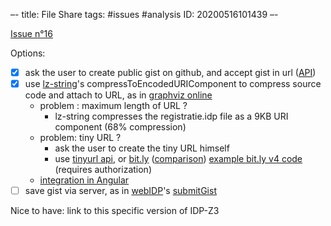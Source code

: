 –-
title: File Share
tags: #issues #analysis
   ID: 20200516101439
–-

[Issue n°16](https://gitlab.com/krr/autoconfigz3/-/issues/16)

Options:
- [x] ask the user to create public gist on github, and accept gist in url ([API](https://developer.github.com/v3/gists/))
- [x] use [lz-string](https://pieroxy.net/blog/pages/lz-string/index.html)'s compressToEncodedURIComponent to compress source code and attach to URL, as in [graphviz online](https://bit.ly/2S1NLCn)
    * problem : maximum length of URL ?
        * lz-string compresses the registratie.idp file as a 9KB URI component (68% compression)
    * problem: tiny URL ?
        * ask the user to create the tiny URL himself
        * use [tinyurl api](https://codepen.io/Ephellon/pen/EvvGGp), or [bit.ly](https://dev.bitly.com/v4_documentation.html#operation/createBitlink) ([comparison](https://blog.rebrandly.com/8-best-free-url-shortener-apis-for-creating-your-short-links/))  [example bit.ly v4 code](https://stackoverflow.com/questions/55968819/how-to-shorten-url-with-bitly-v4-api-and-jquery) (requires authorization)
    * [integration in Angular](https://github.com/shailendragusain/ng-lz-string/issues/9)
- [ ] save gist via server, as in [webIDP](https://bitbucket.org/krr/idp-webid/src/master/)'s [submitGist](https://bitbucket.org/krr/idp-webid/src/master/src/webID.hs)

Nice to have: link to this specific version of IDP-Z3


